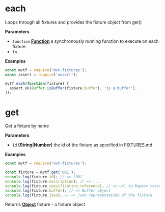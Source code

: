 # each

Loops through all fixtures and provides the fixture object from get()

**Parameters**

-   `function` **[Function](https://developer.mozilla.org/en-US/docs/Web/JavaScript/Reference/Statements/function)** a synchronously running function to execute on each fixture
-   `fn`  

**Examples**

```javascript
const mvtf = require('mvt-fixtures');
const assert = require('assert');

mvtf.each(function(fixture) {
  assert.ok(Buffer.isBuffer(fixture.buffer), 'is a buffer');
});
```

# get

Get a fixture by name

**Parameters**

-   `id` **([String](https://developer.mozilla.org/en-US/docs/Web/JavaScript/Reference/Global_Objects/String)\|[Number](https://developer.mozilla.org/en-US/docs/Web/JavaScript/Reference/Global_Objects/Number))** the id of the fixture as specified in [FIXTURES.md](FIXTURES.md)

**Examples**

```javascript
const mvtf = require('mvt-fixtures');

const fixture = mvtf.get('001');
console.log(fixture.id); // => '001'
console.log(fixture.description); // => ...
console.log(fixture.specification_reference); // => url to Mapbox Vector Tile specification reference
console.log(fixture.buffer); // => Buffer object
console.log(fixture.json); // => json representation of the fixture
```

Returns **[Object](https://developer.mozilla.org/en-US/docs/Web/JavaScript/Reference/Global_Objects/Object)** fixture - a fixture object
